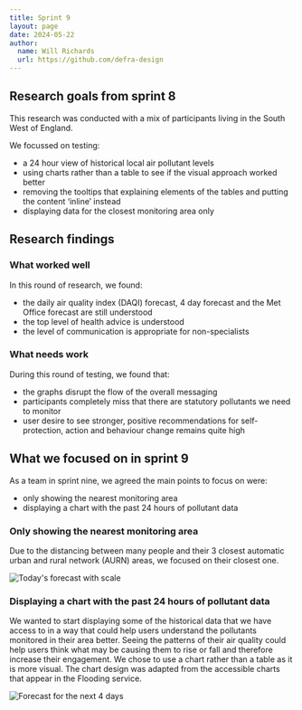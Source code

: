 ```yaml
---
title: Sprint 9
layout: page
date: 2024-05-22
author:
  name: Will Richards
  url: https://github.com/defra-design
---
```


## Research goals from sprint 8

This research was conducted with a mix of participants living in the South West of England.

We focussed on testing: 
* a 24 hour view of historical local air pollutant levels
* using charts rather than a table to see if the visual approach worked better
* removing the tooltips that explaining elements of the tables and putting the content ‘inline’ instead
* displaying data for the closest monitoring area only 



## Research findings

### What worked well

In this round of research, we found:
* the daily air quality index (DAQI) forecast, 4 day forecast and the Met Office forecast are still understood
* the top level of health advice is understood
* the level of communication is appropriate for non-specialists 



### What needs work

During this round of testing, we found that:
* the graphs disrupt the flow of the overall messaging 
* participants completely miss that there are statutory pollutants we need to monitor
* user desire to see stronger, positive recommendations for self-protection, action and behaviour change remains quite high 




## What we focused on in sprint 9

As a team in sprint nine, we agreed the main points to focus on were:  

* only showing the nearest monitoring area
* displaying a chart with the past 24 hours of pollutant data

### Only showing the nearest monitoring area

Due to the distancing between many people and their 3 closest automatic urban and rural network (AURN) areas, we focused on their closest one. 

![Today's forecast with scale](../../images/sprint-six/todays-forecast.png "")

   

### Displaying a chart with the past 24 hours of pollutant data

We wanted to start displaying some of the historical data that we have access to in a way that could help users understand the  pollutants monitored in their area better. Seeing the patterns of their air quality could help users think what may be causing them to rise or fall and therefore increase their engagement. We chose to use a chart rather than a table as it is more visual. The chart design was adapted from the accessible charts that appear in the Flooding service. 

![Forecast for the next 4 days](../../images/sprint-six/4day-forecast.png "")

